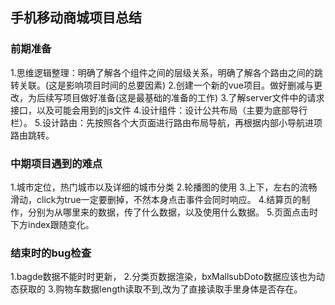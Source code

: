 ## 手机移动商城项目总结
### 前期准备
1.思维逻辑整理：明确了解各个组件之间的层级关系，明确了解各个路由之间的跳转关联。(这是影响项目时间的总要因素)
2.创建一个新的vue项目。做好删减与更改，为后续写项目做好准备(这是最基础的准备的工作)
3.了解server文件中的请求接口，以及可能会用到的js文件
4.设计组件：设计公共布局（主要为底部导行栏）。
5.设计路由：先按照各个大页面进行路由布局导航，再根据内部小导航进项路由跳转。
### 中期项目遇到的难点
1.城市定位，热门城市以及详细的城市分类
2.轮播图的使用
3.上下，左右的流畅滑动，click为true一定要删掉，不然本身点击事件会同时响应。
4.结算页的制作，分别为从哪里来的数据，传了什么数据，以及使用什么数据。
5.页面点击时下方index跟随变化。
### 结束时的bug检查
1.bagde数据不能时时更新，
2.分类页数据渲染，bxMallsubDoto数据应该也为动态获取的
3.购物车数据length读取不到,改为了直接读取手里身体是否存在。
